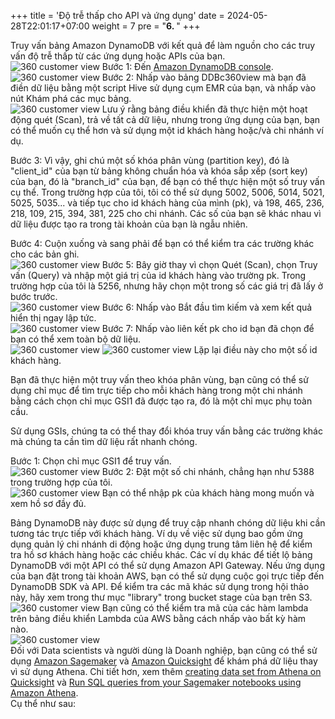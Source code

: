 +++
title = 'Độ trễ thấp cho API và ứng dụng'
date = 2024-05-28T22:01:17+07:00
weight = 7
pre = "<b>6. </b>"
+++


Truy vấn bảng Amazon DynamoDB với kết quả để làm nguồn cho các truy vấn độ trễ thấp từ các ứng dụng hoặc APIs của bạn.  
![360 customer view](https://vuha7394.github.io/workshop-aws2/images/assets/182.png) 
Bước 1: Đến [Amazon DynamoDB console](https://us-west-2.console.aws.amazon.com/dynamodb/home?region=us-west-2#tables:selected=DDBc360view;tab=items).  
![360 customer view](https://vuha7394.github.io/workshop-aws2/images/assets/183.png) 
Bước 2: Nhấp vào bảng DDBc360view mà bạn đã điền dữ liệu bằng một script Hive sử dụng cụm EMR của bạn, và nhấp vào nút Khám phá các mục bảng.  
![360 customer view](https://vuha7394.github.io/workshop-aws2/images/assets/184.png) 
Lưu ý rằng bảng điều khiển đã thực hiện một hoạt động quét (Scan), trả về tất cả dữ liệu, nhưng trong ứng dụng của bạn, bạn có thể muốn cụ thể hơn và sử dụng một id khách hàng hoặc/và chi nhánh ví dụ.  

Bước 3: Vì vậy, ghi chú một số khóa phân vùng (partition key), đó là "client_id" của bạn từ bảng không chuẩn hóa và khóa sắp xếp (sort key) của bạn, đó là "branch_id" của bạn, để bạn có thể thực hiện một số truy vấn cụ thể. Trong trường hợp của tôi, tôi có thể sử dụng 5002, 5006, 5014, 5021, 5025, 5035... và tiếp tục cho id khách hàng của mình (pk), và 198, 465, 236, 218, 109, 215, 394, 381, 225 cho chi nhánh. Các số của bạn sẽ khác nhau vì dữ liệu được tạo ra trong tài khoản của bạn là ngẫu nhiên.  

Bước 4: Cuộn xuống và sang phải để bạn có thể kiểm tra các trường khác cho các bản ghi.  
![360 customer view](https://vuha7394.github.io/workshop-aws2/images/assets/185.png) 
Bước 5: Bây giờ thay vì chọn Quét (Scan), chọn Truy vấn (Query) và nhập một giá trị của id khách hàng vào trường pk. Trong trường hợp của tôi là 5256, nhưng hãy chọn một trong số các giá trị đã lấy ở bước trước.  
![360 customer view](https://vuha7394.github.io/workshop-aws2/images/assets/186.png) 
Bước 6: Nhấp vào Bắt đầu tìm kiếm và xem kết quả hiển thị ngay lập tức.  
![360 customer view](https://vuha7394.github.io/workshop-aws2/images/assets/187.png) 
Bước 7: Nhấp vào liên kết pk cho id bạn đã chọn để bạn có thể xem toàn bộ dữ liệu.  
![360 customer view](https://vuha7394.github.io/workshop-aws2/images/assets/188.png) 
![360 customer view](https://vuha7394.github.io/workshop-aws2/images/assets/189.png) 
Lặp lại điều này cho một số id khách hàng.  

Bạn đã thực hiện một truy vấn theo khóa phân vùng, bạn cũng có thể sử dụng chỉ mục để tìm trực tiếp cho mỗi khách hàng trong một chi nhánh bằng cách chọn chỉ mục GSI1 đã được tạo ra, đó là một chỉ mục phụ toàn cầu.  

Sử dụng GSIs, chúng ta có thể thay đổi khóa truy vấn bằng các trường khác mà chúng ta cần tìm dữ liệu rất nhanh chóng.  

Bước 1: Chọn chỉ mục GSI1 để truy vấn.  
![360 customer view](https://vuha7394.github.io/workshop-aws2/images/assets/190.png) 
Bước 2: Đặt một số chi nhánh, chẳng hạn như 5388 trong trường hợp của tôi.  
![360 customer view](https://vuha7394.github.io/workshop-aws2/images/assets/191.png) 
Bạn có thể nhập pk của khách hàng mong muốn và xem hồ sơ đầy đủ.  

Bảng DynamoDB này được sử dụng để truy cập nhanh chóng dữ liệu khi cần tương tác trực tiếp với khách hàng. Ví dụ về việc sử dụng bao gồm ứng dụng quản lý chi nhánh di động hoặc ứng dụng trung tâm liên hệ để kiểm tra hồ sơ khách hàng hoặc các chiều khác. Các ví dụ khác để tiết lộ bảng DynamoDB với một API có thể sử dụng Amazon API Gateway. Nếu ứng dụng của bạn đặt trong tài khoản AWS, bạn có thể sử dụng cuộc gọi trực tiếp đến DynamoDB SDK và API. Để kiểm tra các mã khác sử dụng trong hội thảo này, hãy xem trong thư mục "library" trong bucket stage của bạn trên S3.  
![360 customer view](https://vuha7394.github.io/workshop-aws2/images/assets/192.png)
Bạn cũng có thể kiểm tra mã của các hàm lambda trên bảng điều khiển Lambda của AWS bằng cách nhấp vào bất kỳ hàm nào.  
![360 customer view](https://vuha7394.github.io/workshop-aws2/images/assets/193.png)  
Đối với Data scientists và người dùng là Doanh nghiệp, bạn cũng có thể sử dụng [Amazon Sagemaker](https://aws.amazon.com/sagemaker/?nc1=h_ls) và [Amazon Quicksight](https://aws.amazon.com/quicksight/?nc1=h_ls) để khám phá dữ liệu thay vì sử dụng Athena. Chi tiết hơn, xem thêm [creating data set from Athena on Quicksight](https://docs.aws.amazon.com/quicksight/latest/user/create-a-data-set-athena.html) và [Run SQL queries from your Sagemaker notebooks using Amazon Athena](https://aws.amazon.com/Workshops/machine-learning/run-sql-queries-from-your-sagemaker-notebooks-using-amazon-athena/).  
Cụ thể như sau:  
